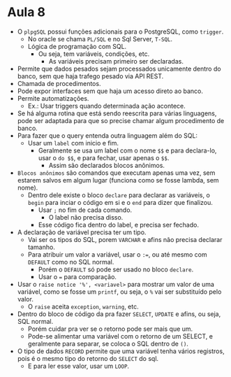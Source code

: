 # Aula 8

* O `plpgSQL` possui funções adicionais para o PostgreSQL, como `trigger`.
  * No oracle se chama `PL/SQL` e no Sql Server, `T-SQL`.
  * Lógica de programação com SQL.
    * Ou seja, tem variáveis, condições, etc.
      * As variáveis precisam primeiro ser declaradas.
* Permite que dados pesados sejam processados unicamente dentro do banco, sem que haja trafego pesado via API REST.
* Chamada de procedimentos.
* Pode expor interfaces sem que haja um acesso direto ao banco.
* Permite automatizações.
  * Ex.: Usar triggers quando determinada ação acontece.
* Se há alguma rotina que está sendo reescrita para várias linguagens, pode ser adaptada para que so precise chamar algum procedimento de banco.
* Para fazer que o query entenda outra linguagem além do SQL:
  * Usar um `label` com inicio e fim.
    * Geralmente se usa um label com o nome `$$` e para declara-lo, usar o `do $$`, e para fechar, usar apenas o `$$`.
      * Assim são declarados blocos anônimos.
* `Blocos anônimos` são comandos que executam apenas uma vez, sem estarem salvos em algum lugar (funciona como se fosse lambda, sem nome).
  * Dentro dele existe o bloco `declare` para declarar as variáveis, o `begin` para inciar o código em si e o `end` para dizer que finalizou.
    * Usar `;` no fim de cada comando.
      * O label não precisa disso.
    * Esse código fica dentro do label, e precisa ser fechado.
* A declaração de variável precisa ter um tipo.
  * Vai ser os tipos do SQL, porem `VARCHAR` e afins não precisa declarar tamanho.
  * Para atribuir um valor a variável, usar o `:=`, ou até mesmo com `DEFAULT` como no SQL normal.
    * Porém o `DEFAULT` só pode ser usado no bloco `declare`.
    * Usar o `=` para comparação.
* Usar o `raise notice '%', <variavel>` para mostrar um valor de uma variável, como se fosse um `printf`, ou seja, o `%` vai ser substituído pelo valor.
  * O `raise` aceita `exception`, `warning`, etc.
* Dentro do bloco de código da pra fazer `SELECT`, `UPDATE` e afins, ou seja, SQL normal.
  * Porém cuidar pra ver se o retorno pode ser mais que um.
  * Pode-se alimentar uma variável com o retorno de um SELECT, e geralmente para separar, se coloca o SQL dentro de `()`.
* O tipo de dados `RECORD` permite que uma variável tenha vários registros, pois é o mesmo tipo do retorno do `SELECT` do sql.
  * E para ler esse valor, usar um `LOOP`.